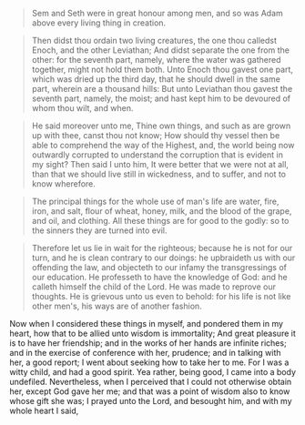 >Sem and Seth were in great honour among men, and so was Adam above every living thing in creation.

>Then didst thou ordain two living creatures, the one thou calledst Enoch, and the other Leviathan; And didst separate the one from the other: for the seventh part, namely, where the water was gathered together, might not hold them both. Unto Enoch thou gavest one part, which was dried up the third day, that he should dwell in the same part, wherein are a thousand hills: But unto Leviathan thou gavest the seventh part, namely, the moist; and hast kept him to be devoured of whom thou wilt, and when.

>He said moreover unto me, Thine own things, and such as are grown up with thee, canst thou not know; How should thy vessel then be able to comprehend the way of the Highest, and, the world being now outwardly corrupted to understand the corruption that is evident in my sight? Then said I unto him, It were better that we were not at all, than that we should live still in wickedness, and to suffer, and not to know wherefore.

>The principal things for the whole use of man's life are water, fire, iron, and salt, flour of wheat, honey, milk, and the blood of the grape, and oil, and clothing. All these things are for good to the godly: so to the sinners they are turned into evil.

>Therefore let us lie in wait for the righteous; because he is not for our turn, and he is clean contrary to our doings: he upbraideth us with our offending the law, and objecteth to our infamy the transgressings of our education. He professeth to have the knowledge of God: and he calleth himself the child of the Lord. He was made to reprove our thoughts. He is grievous unto us even to behold: for his life is not like other men's, his ways are of another fashion.

Now when I considered these things in myself, and pondered them in my heart, how that to be allied unto wisdom is immortality;  And great pleasure it is to have her friendship; and in the works of her hands are infinite riches; and in the exercise of conference with her, prudence; and in talking with her, a good report; I went about seeking how to take her to me. For I was a witty child, and had a good spirit. Yea rather, being good, I came into a body undefiled. Nevertheless, when I perceived that I could not otherwise obtain her, except God gave her me; and that was a point of wisdom also to know whose gift she was; I prayed unto the Lord, and besought him, and with my whole heart I said,
